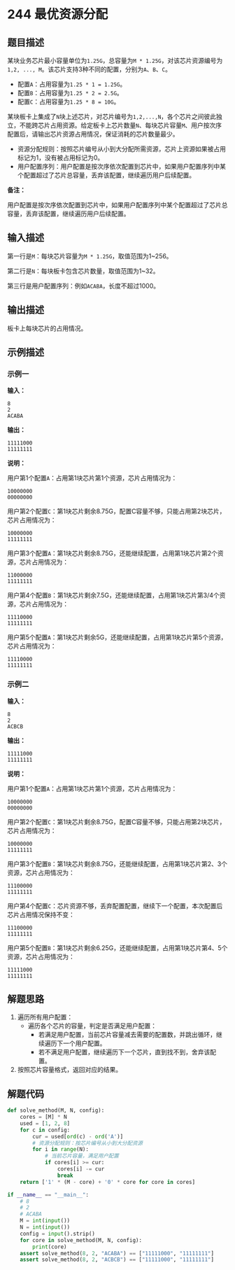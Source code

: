 # 244 最优资源分配

## 题目描述

某块业务芯片最小容量单位为`1.25G`，总容量为`M * 1.25G`，对该芯片资源编号为`1,2, ..., M`。该芯片支持3种不同的配置，分别为`A`、`B`、`C`。
- 配置`A`：占用容量为`1.25 * 1 = 1.25G`。
- 配置`B`：占用容量为`1.25 * 2 = 2.5G`。
- 配置`C`：占用容量为`1.25 * 8 = 10G`。

某块板卡上集成了`N`块上述芯片，对芯片编号为`1,2,...,N`，各个芯片之间彼此独立，不能跨芯片占用资源。给定板卡上芯片数量`N`、每块芯片容量`M`、用户按次序配置后，请输出芯片资源占用情况，保证消耗的芯片数量最少。

- 资源分配规则：按照芯片编号从小到大分配所需资源，芯片上资源如果被占用标记为1，没有被占用标记为0。
- 用户配置序列：用户配置是按次序依次配置到芯片中，如果用户配置序列中某个配置超过了芯片总容量，丢弃该配置，继续遍历用户后续配置。

**备注：**

用户配置是按次序依次配置到芯片中，如果用户配置序列中某个配置超过了芯片总容量，丢弃该配置，继续遍历用户后续配置。

## 输入描述

第一行是`M`：每块芯片容量为`M * 1.25G`，取值范围为1\~256。

第二行是`N`：每块板卡包含芯片数量，取值范围为1\~32。

第三行是用户配置序列：例如`ACABA`，长度不超过1000。

## 输出描述

板卡上每块芯片的占用情况。

## 示例描述

### 示例一

**输入：**
```text
8
2
ACABA
```

**输出：**
```text
11111000
11111111
```

**说明：**

用户第1个配置`A`：占用第1块芯片第1个资源，芯片占用情况为：
```text
10000000
00000000
```
用户第2个配置`C`：第1块芯片剩余8.75G，配置C容量不够，只能占用第2块芯片，芯片占用情况为：
```text
10000000
11111111
```
用户第3个配置`A`：第1块芯片剩余8.75G，还能继续配置，占用第1块芯片第2个资源，芯片占用情况为：
```text
11000000
11111111
```
用户第4个配置`B`：第1块芯片剩余7.5G，还能继续配置，占用第1块芯片第3/4个资源，芯片占用情况为：
```text
11110000
11111111
```
用户第5个配置`A`：第1块芯片剩余5G，还能继续配置，占用第1块芯片第5个资源，芯片占用情况为：
```text
11110000
11111111
```

### 示例二

**输入：**
```text
8
2
ACBCB
```

**输出：**
```text
11111000
11111111
```

**说明：**

用户第1个配置`A`：占用第1块芯片第1个资源，芯片占用情况为：
```text
10000000
00000000
```
用户第2个配置`C`：第1块芯片剩余8.75G，配置C容量不够，只能占用第2块芯片，芯片占用情况为：
```text
10000000
11111111
```
用户第3个配置`B`：第1块芯片剩余8.75G，还能继续配置，占用第1块芯片第2、3个资源，芯片占用情况为：
```text
11100000
11111111
```
用户第4个配置`C`：芯片资源不够，丢弃配置配置，继续下一个配置，本次配置后芯片占用情况保持不变：
```text
11100000
11111111
```
用户第5个配置`B`：第1块芯片剩余6.25G，还能继续配置，占用第1块芯片第4、5个资源，芯片占用情况为：
```text
11111000
11111111
```

## 解题思路

1. 遍历所有用户配置：
   - 遍历各个芯片的容量，判定是否满足用户配置：
       - 若满足用户配置，当前芯片容量减去需要的配置数，并跳出循环，继续遍历下一个用户配置。
       - 若不满足用户配置，继续遍历下一个芯片，直到找不到，舍弃该配置。
2. 按照芯片容量格式，返回对应的结果。

## 解题代码
```python
def solve_method(M, N, config):
    cores = [M] * N
    used = [1, 2, 8]
    for c in config:
        cur = used[ord(c) - ord('A')]
        # 资源分配规则：按芯片编号从小到大分配资源
        for i in range(N):
            # 当前芯片容量，满足用户配置
            if cores[i] >= cur:
                cores[i] -= cur
                break
    return ['1' * (M - core) + '0' * core for core in cores]

if __name__ == "__main__":
    # 8
    # 2
    # ACABA
    M = int(input())
    N = int(input())
    config = input().strip()
    for core in solve_method(M, N, config):
        print(core)
    assert solve_method(8, 2, "ACABA") == ["11111000", "11111111"]
    assert solve_method(8, 2, "ACBCB") == ["11111000", "11111111"]
```